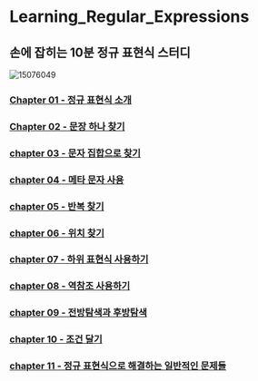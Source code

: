 # Learning_Regular_Expressions
## 손에 잡히는 10분 정규 표현식 스터디

![15076049](https://user-images.githubusercontent.com/54254402/178114141-4e114ca5-10ed-4452-a446-e5658fe25524.jpeg)


### [Chapter 01 - 정규 표현식 소개](https://github.com/vividswan/Learning_Regular_Expressions/blob/main/Learning_Regular_Expressions_Chapter01.md)
### [Chapter 02 - 문장 하나 찾기](https://github.com/vividswan/Learning_Regular_Expressions/blob/main/Learning_Regular_Expressions_Chapter02.md)
### [chapter 03 - 문자 집합으로 찾기](https://github.com/vividswan/Learning_Regular_Expressions/blob/main/Learning_Regular_Expressions_Chapter03.md)
### [chapter 04 - 메타 문자 사용](https://github.com/vividswan/Learning_Regular_Expressions/blob/main/Learning_Regular_Expressions_Chapter04.md)
### [chapter 05 - 반복 찾기](https://github.com/vividswan/Learning_Regular_Expressions/blob/main/Learning_Regular_Expressions_Chapter05.md)
### [chapter 06 - 위치 찾기](https://github.com/vividswan/Learning_Regular_Expressions/blob/main/Learning_Regular_Expressions_Chapter06.md)
### [chapter 07 - 하위 표현식 사용하기](https://github.com/vividswan/Learning_Regular_Expressions/blob/main/Learning_Regular_Expressions_Chapter07.md)
### [chapter 08 - 역참조 사용하기](https://github.com/vividswan/Learning_Regular_Expressions/blob/main/Learning_Regular_Expressions_Chapter08.md)
### [chapter 09 - 전방탐색과 후방탐색](https://github.com/vividswan/Learning_Regular_Expressions/blob/main/Learning_Regular_Expressions_Chapter09.md)
### [chapter 10 - 조건 달기](https://github.com/vividswan/Learning_Regular_Expressions/blob/main/Learning_Regular_Expressions_Chapter10.md)
### [chapter 11 - 정규 표현식으로 해결하는 일반적인 문제들](https://github.com/vividswan/Learning_Regular_Expressions/blob/main/Learning_Regular_Expressions_Chapter11.md)
